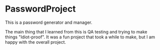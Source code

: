 # PasswordProject
This is a password generator and manager. 

The main thing that I learned from this is QA testing and trying to make things "Idiot-proof". It was a fun project that took a while to make, but I am happy with the overall project.
